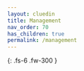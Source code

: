 ```yaml
---
layout: cluedin
title: Management
nav_order: 70
has_children: true
permalink: /management
---
```


{: .fs-6 .fw-300 }
